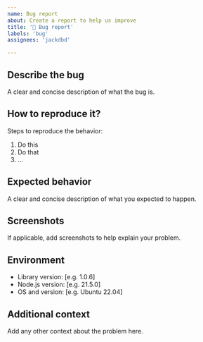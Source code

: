 ```yaml
---
name: Bug report
about: Create a report to help us improve
title: '🐛 Bug report'
labels: 'bug'
assignees: 'jackdbd'

---
```


## Describe the bug

A clear and concise description of what the bug is.

## How to reproduce it?

Steps to reproduce the behavior:

1. Do this
2. Do that
3. ...

## Expected behavior

A clear and concise description of what you expected to happen.

## Screenshots

If applicable, add screenshots to help explain your problem.

## Environment

- Library version: [e.g. 1.0.6]
- Node.js version: [e.g. 21.5.0]
- OS and version: [e.g. Ubuntu 22.04]

## Additional context

Add any other context about the problem here.
